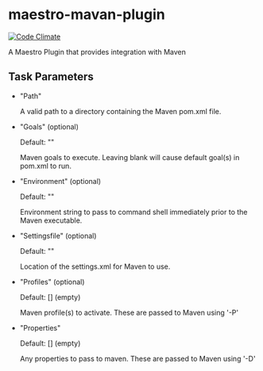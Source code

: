 maestro-mavan-plugin
====================
[![Code Climate](https://codeclimate.com/github/maestrodev/maestro-maven-plugin.png)](https://codeclimate.com/github/maestrodev/maestro-maven-plugin)

A Maestro Plugin that provides integration with Maven

Task Parameters
---------------

* "Path"

  A valid path to a directory containing the Maven pom.xml file.

* "Goals" (optional)

  Default: ""
  
  Maven goals to execute.  Leaving blank will cause default goal(s) in pom.xml to run.

* "Environment" (optional)

  Default: ""
  
  Environment string to pass to command shell immediately prior to the Maven executable.

* "Settingsfile" (optional)

  Default: ""
  
  Location of the settings.xml for Maven to use.

* "Profiles" (optional)

  Default: [] (empty)

  Maven profile(s) to activate.  These are passed to Maven using '-P'

* "Properties"

  Default: [] (empty)

  Any properties to pass to maven.  These are passed to Maven using '-D'
